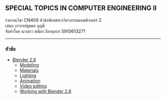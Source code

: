 ## SPECIAL TOPICS IN COMPUTER ENGINEERING II

รายงานวิชา CN409 หัวข้อพิเศษทางวิศวกรรมคอมพิวเตอร์ 2  
เสนอ อาจารย์ชุมพล บุญมี  
จัดทำโดย นางสาว ชณิตา ลีลาศุภกร 5910613271 

-------------
### หัวข้อ
+ [Blender 2.8](project/blender2.8.md)
    - [Modeling](project/modeling.md)
    - [Materials](project/materials.md)
    - [Lighting](project/lighting.md)
    - [Animation](project/animation.md)
    - [Video editing](project/video_editing.md)
    - [Working with Blender 2.8](project/working.md)
